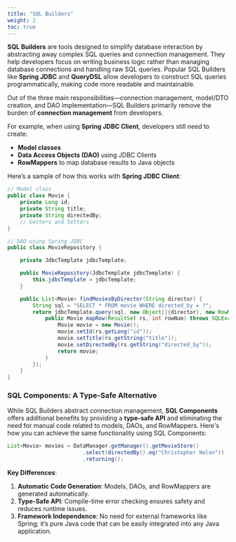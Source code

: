 ```yaml
---
title: "SQL Builders"
weight: 2
toc: true
---
```


**SQL Builders** are tools designed to simplify database interaction by abstracting away complex SQL queries and connection management. They help developers focus on writing business logic rather than managing database connections and handling raw SQL queries. Popular SQL Builders like **Spring JDBC** and **QueryDSL** allow developers to construct SQL queries programmatically, making code more readable and maintainable.

Out of the three main responsibilities—connection management, model/DTO creation, and DAO implementation—SQL Builders primarily remove the burden of **connection management** from developers.

For example, when using **Spring JDBC Client**, developers still need to create:

- **Model classes**
- **Data Access Objects (DAO)** using JDBC Clients
- **RowMappers** to map database results to Java objects

Here’s a sample of how this works with **Spring JDBC Client**:

```java
// Model class
public class Movie {
    private Long id;
    private String title;
    private String directedBy;
    // Getters and Setters
}

// DAO using Spring JDBC
public class MovieRepository {

    private JdbcTemplate jdbcTemplate;

    public MovieRepository(JdbcTemplate jdbcTemplate) {
        this.jdbcTemplate = jdbcTemplate;
    }

    public List<Movie> findMoviesByDirector(String director) {
        String sql = "SELECT * FROM movie WHERE directed_by = ?";
        return jdbcTemplate.query(sql, new Object[]{director}, new RowMapper<Movie>() {
            public Movie mapRow(ResultSet rs, int rowNum) throws SQLException {
                Movie movie = new Movie();
                movie.setId(rs.getLong("id"));
                movie.setTitle(rs.getString("title"));
                movie.setDirectedBy(rs.getString("directed_by"));
                return movie;
            }
        });
    }
}
```

### SQL Components: A Type-Safe Alternative

While SQL Builders abstract connection management, **SQL Components** offers additional benefits by providing a **type-safe API** and eliminating the need for manual code related to models, DAOs, and RowMappers. Here's how you can achieve the same functionality using SQL Components:

```java
List<Movie> movies = DataManager.getManager().getMovieStore()
                        .select(directedBy().eq("Christopher Nolan"))
                        .returning();
```

**Key Differences**:

1. **Automatic Code Generation**: Models, DAOs, and RowMappers are generated automatically.
2. **Type-Safe API**: Compile-time error checking ensures safety and reduces runtime issues.
3. **Framework Independence**: No need for external frameworks like Spring; it’s pure Java code that can be easily integrated into any Java application.
